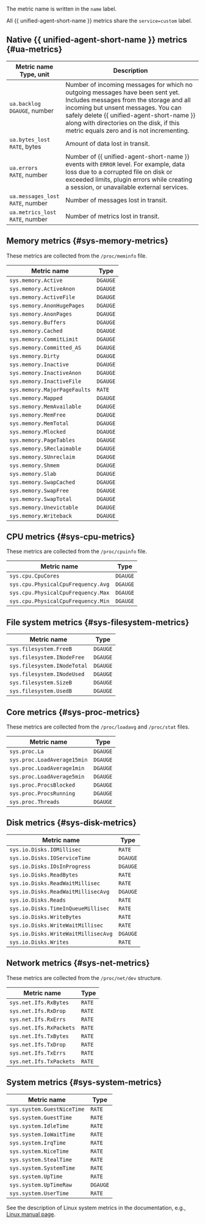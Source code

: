 The metric name is written in the `name` label.

All {{ unified-agent-short-name }} metrics share the `service=custom` label.

## Native {{ unified-agent-short-name }} metrics {#ua-metrics}

| Metric name<br>Type, unit | Description |
| --- | --- |
| `ua.backlog`<br>`DGAUGE`, number | Number of incoming messages for which no outgoing messages have been sent yet. Includes messages from the storage and all incoming but unsent messages. You can safely delete {{ unified-agent-short-name }} along with directories on the disk, if this metric equals zero and is not incrementing. |
| `ua.bytes_lost`<br>`RATE`, bytes | Amount of data lost in transit. |
| `ua.errors`<br>`RATE`, number | Number of {{ unified-agent-short-name }} events with `ERROR` level. For example, data loss due to a corrupted file on disk or exceeded limits, plugin errors while creating a session, or unavailable external services. |
| `ua.messages_lost`<br>`RATE`, number | Number of messages lost in transit. |
| `ua.metrics_lost`<br>`RATE`, number | Number of metrics lost in transit. |

## Memory metrics {#sys-memory-metrics}

These metrics are collected from the `/proc/meminfo` file.

| Metric name | Type |
| --- | --- |
| `sys.memory.Active` | `DGAUGE` |
| `sys.memory.ActiveAnon` | `DGAUGE` |
| `sys.memory.ActiveFile` | `DGAUGE` |
| `sys.memory.AnonHugePages` | `DGAUGE` |
| `sys.memory.AnonPages` | `DGAUGE` |
| `sys.memory.Buffers` | `DGAUGE` |
| `sys.memory.Cached` | `DGAUGE` |
| `sys.memory.CommitLimit` | `DGAUGE` |
| `sys.memory.Committed_AS` | `DGAUGE` |
| `sys.memory.Dirty` | `DGAUGE` |
| `sys.memory.Inactive` | `DGAUGE` |
| `sys.memory.InactiveAnon` | `DGAUGE` |
| `sys.memory.InactiveFile` | `DGAUGE` |
| `sys.memory.MajorPageFaults` | `RATE` |
| `sys.memory.Mapped` | `DGAUGE` |
| `sys.memory.MemAvailable` | `DGAUGE` |
| `sys.memory.MemFree` | `DGAUGE` |
| `sys.memory.MemTotal` | `DGAUGE` |
| `sys.memory.Mlocked` | `DGAUGE` |
| `sys.memory.PageTables` | `DGAUGE` |
| `sys.memory.SReclaimable` | `DGAUGE` |
| `sys.memory.SUnreclaim` | `DGAUGE` |
| `sys.memory.Shmem` | `DGAUGE` |
| `sys.memory.Slab` | `DGAUGE` |
| `sys.memory.SwapCached` | `DGAUGE` |
| `sys.memory.SwapFree` | `DGAUGE` |
| `sys.memory.SwapTotal` | `DGAUGE` |
| `sys.memory.Unevictable` | `DGAUGE` |
| `sys.memory.Writeback` | `DGAUGE` |


## CPU metrics {#sys-cpu-metrics}

These metrics are collected from the `/proc/cpuinfo` file.

| Metric name | Type |
| --- | --- |
| `sys.cpu.CpuCores` | `DGAUGE` |
| `sys.cpu.PhysicalCpuFrequency.Avg` | `DGAUGE` |
| `sys.cpu.PhysicalCpuFrequency.Max` | `DGAUGE` |
| `sys.cpu.PhysicalCpuFrequency.Min` | `DGAUGE` |


## File system metrics {#sys-filesystem-metrics}

| Metric name | Type |
| --- | --- |
| `sys.filesystem.FreeB` | `DGAUGE` |
| `sys.filesystem.INodeFree` | `DGAUGE` |
| `sys.filesystem.INodeTotal` | `DGAUGE` |
| `sys.filesystem.INodeUsed` | `DGAUGE` |
| `sys.filesystem.SizeB` | `DGAUGE` |
| `sys.filesystem.UsedB` | `DGAUGE` |


## Core metrics {#sys-proc-metrics}

These metrics are collected from the `/proc/loadavg` and `/proc/stat` files.

| Metric name | Type |
| --- | --- |
| `sys.proc.La` | `DGAUGE` |
| `sys.proc.LoadAverage15min` | `DGAUGE` |
| `sys.proc.LoadAverage1min` | `DGAUGE` |
| `sys.proc.LoadAverage5min` | `DGAUGE` |
| `sys.proc.ProcsBlocked` | `DGAUGE` |
| `sys.proc.ProcsRunning` | `DGAUGE` |
| `sys.proc.Threads` | `DGAUGE` |

## Disk metrics {#sys-disk-metrics}

| Metric name | Type |
| --- | --- |
| `sys.io.Disks.IOMillisec` | `RATE` |
| `sys.io.Disks.IOServiceTime` | `DGAUGE` |
| `sys.io.Disks.IOsInProgress` | `DGAUGE` |
| `sys.io.Disks.ReadBytes` | `RATE` |
| `sys.io.Disks.ReadWaitMillisec` | `RATE` |
| `sys.io.Disks.ReadWaitMillisecAvg` | `DGAUGE` |
| `sys.io.Disks.Reads` | `RATE` |
| `sys.io.Disks.TimeInQueueMillisec` | `RATE` |
| `sys.io.Disks.WriteBytes` | `RATE` |
| `sys.io.Disks.WriteWaitMillisec` | `RATE` |
| `sys.io.Disks.WriteWaitMillisecAvg` | `DGAUGE` |
| `sys.io.Disks.Writes` | `RATE` |

## Network metrics {#sys-net-metrics}

These metrics are collected from the `/proc/net/dev` structure.

| Metric name | Type |
| --- | --- |
| `sys.net.Ifs.RxBytes` | `RATE` |
| `sys.net.Ifs.RxDrop` | `RATE` |
| `sys.net.Ifs.RxErrs` | `RATE` |
| `sys.net.Ifs.RxPackets` | `RATE` |
| `sys.net.Ifs.TxBytes` | `RATE` |
| `sys.net.Ifs.TxDrop` | `RATE` |
| `sys.net.Ifs.TxErrs` | `RATE` |
| `sys.net.Ifs.TxPackets` | `RATE` |


## System metrics {#sys-system-metrics}

| Metric name | Type |
| --- | --- |
| `sys.system.GuestNiceTime` | `RATE` |
| `sys.system.GuestTime` | `RATE` |
| `sys.system.IdleTime` | `RATE` |
| `sys.system.IoWaitTime` | `RATE` |
| `sys.system.IrqTime` | `RATE` |
| `sys.system.NiceTime` | `RATE` |
| `sys.system.StealTime` | `RATE` |
| `sys.system.SystemTime` | `RATE` |
| `sys.system.UpTime` | `RATE` |
| `sys.system.UpTimeRaw` | `DGAUGE` |
| `sys.system.UserTime` | `RATE` |

See the description of Linux system metrics in the documentation, e.g., [Linux manual page](https://man7.org/linux/man-pages/man5/proc.5.html).